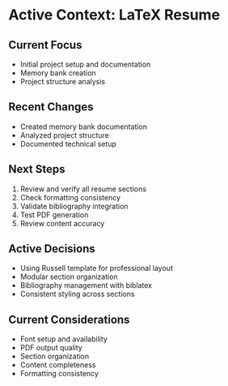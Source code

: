 # Active Context: LaTeX Resume

## Current Focus
- Initial project setup and documentation
- Memory bank creation
- Project structure analysis

## Recent Changes
- Created memory bank documentation
- Analyzed project structure
- Documented technical setup

## Next Steps
1. Review and verify all resume sections
2. Check formatting consistency
3. Validate bibliography integration
4. Test PDF generation
5. Review content accuracy

## Active Decisions
- Using Russell template for professional layout
- Modular section organization
- Bibliography management with biblatex
- Consistent styling across sections

## Current Considerations
- Font setup and availability
- PDF output quality
- Section organization
- Content completeness
- Formatting consistency 